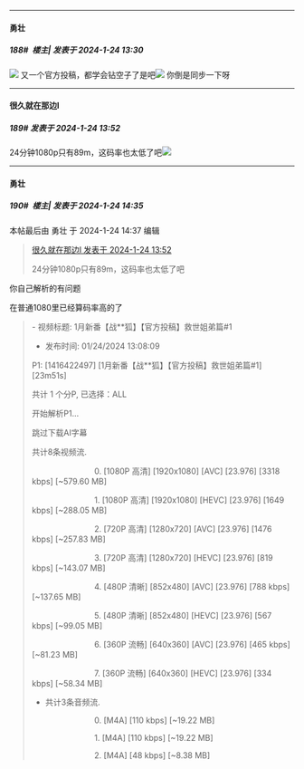 
*****

####  勇壮  
##### 188#         楼主| 发表于 2024-1-24 13:30

<img src="https://p.sda1.dev/15/83ca0ecb821c808c7552d69412c7cb4e/CMP_20240124133020811.jpg" referrerpolicy="no-referrer">
又一个官方投稿，都学会钻空子了是吧<img src="https://static.saraba1st.com/image/smiley/face2017/067.png" referrerpolicy="no-referrer">
你倒是同步一下呀


*****

####  很久就在那边l  
##### 189#       发表于 2024-1-24 13:52

24分钟1080p只有89m，这码率也太低了吧<img src="https://static.saraba1st.com/image/smiley/face2017/002.png" referrerpolicy="no-referrer">


*****

####  勇壮  
##### 190#         楼主| 发表于 2024-1-24 14:35

 本帖最后由 勇壮 于 2024-1-24 14:37 编辑 
<blockquote><a href="httphttps://bbs.saraba1st.com/2b/forum.php?mod=redirect&amp;goto=findpost&amp;pid=63757974&amp;ptid=2144088" target="_blank">很久就在那边l 发表于 2024-1-24 13:52</a>

24分钟1080p只有89m，这码率也太低了吧</blockquote>
你自己解析的有问题

在普通1080里已经算码率高的了
<blockquote> - 视频标题: 1月新番【战**狐】【官方投稿】救世姐弟篇#1

 - 发布时间: 01/24/2024 13:08:09

P1: [1416422497] [1月新番【战**狐】【官方投稿】救世姐弟篇#1] [23m51s]

共计 1 个分P, 已选择：ALL

开始解析P1...

跳过下载AI字幕

共计8条视频流.

                            0. [1080P 高清] [1920x1080] [AVC] [23.976] [3318 kbps] [~579.60 MB]

                            1. [1080P 高清] [1920x1080] [HEVC] [23.976] [1649 kbps] [~288.05 MB]

                            2. [720P 高清] [1280x720] [AVC] [23.976] [1476 kbps] [~257.83 MB]

                            3. [720P 高清] [1280x720] [HEVC] [23.976] [819 kbps] [~143.07 MB]

                            4. [480P 清晰] [852x480] [AVC] [23.976] [788 kbps] [~137.65 MB]

                            5. [480P 清晰] [852x480] [HEVC] [23.976] [567 kbps] [~99.05 MB]

                            6. [360P 流畅] [640x360] [AVC] [23.976] [465 kbps] [~81.23 MB]

                            7. [360P 流畅] [640x360] [HEVC] [23.976] [334 kbps] [~58.34 MB]

 - 共计3条音频流.

                            0. [M4A] [110 kbps] [~19.22 MB]

                            1. [M4A] [110 kbps] [~19.22 MB]

                            2. [M4A] [48 kbps] [~8.38 MB]</blockquote>


